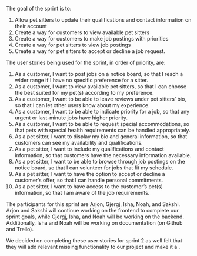 The goal of the sprint is to:

1. Allow pet sitters to update their qualifications and contact information on their account
2. Create a way for customers to view available pet sitters
3. Create a way for customers to make job postings with priorities
4. Create a way for pet sitters to view job postings
6. Create a way for pet sitters to accept or decline a job request.


The user stories being used for the sprint, in order of priority, are:

1. As a customer, I want to post jobs on a notice board, so that I reach a wider range if I have no specific preference for a sitter.
2. As a customer, I want to view available pet sitters, so that I can choose the best suited for my pet(s) according to my preference.
3. As a customer, I want to be able to leave reviews under pet sitters’ bio, so that I can let other users know about my experience.
4. As a customer, I want to be able to indicate priority for a job, so that any urgent or last-minute jobs have higher priority.
5. As a customer, I want to be able to request special accommodations, so that pets with special health requirements can be handled appropriately.
6. As a pet sitter, I want to display my bio and general information, so that customers can see my availability and qualifications.
7. As a pet sitter, I want to include my qualifications and contact information, so that customers have the necessary information available.
8. As a pet sitter, I want to be able to browse through job postings on the notice board, so that I can volunteer for jobs that fit my schedule.
9. As a pet sitter, I want to have the option to accept or decline a customer’s offer, so that I can handle personal commitments.
10. As a pet sitter, I want to have access to the customer’s pet(s) information, so that I am aware of the job requirements.

The participants for this sprint are Arjon, Gjergj, Isha, Noah, and Sakshi. 
Arjon and Sakshi will continue working on the frontend to complete our sprint goals, while Gjergj, Isha, and Noah will be working on the backend.
Additionally, Isha and Noah will be working on documentation (on Github and Trello).

We decided on completing these user stories for sprint 2 as well felt that they will add relevant missing functionality to our project and make it a .
